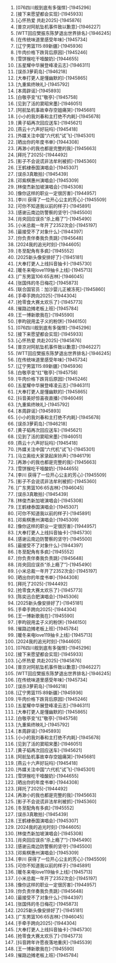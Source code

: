 
1. [076四川舰到底有多强悍]-[1945296]
1. [接下来愿望都会实现]-[1945933]
1. [心怀热爱 共赴2025]-[1945876]
1. [普京对阿航坠机事件致以歉意]-[1946227]
1. [WTT回应樊振东陈梦退出世界排名]-[1946245]
1. [在传统味道里感受年味]-[1945734]
1. [辽宁男篮115:89新疆]-[1945936]
1. [牛肉价格下跌背后原因]-[1945246]
1. [雪饼猴吃干噎酸奶]-[1944655]
1. [五星耀中华展登峰凌云志]-[1946311]
1. [误杀3萝莉岛]-[1946218]
1. [大奉打更人是懂幽默的]-[1945865]
1. [九重紫终映礼]-[1945792]
1. [本周辟谣]-[1945893]
1. [白敬亭变“红”敬亭]-[1945758]
1. [见到了活的窦昭宋墨]-[1946051]
1. [阿航坠机事故幸存空姐痛哭]-[1945681]
1. [小小的我刘春和主打绝不内耗]-[1945678]
1. [黄子韬再次回应送车]-[1945621]
1. [燕云十六声好玩吗]-[1945418]
1. [外媒关注中国“六代机”试飞]-[1945301]
1. [晒出你的年度书单]-[1944308]
1. [再渺小的我也都是完整的我]-[1945663]
1. [拜托了2025]-[1944492]
1. [影子不会说谎非法牟利被抓]-[1945360]
1. [王鹤棣泰国演唱会]-[1945307]
1. [误杀3真敢拍]-[1945439]
1. [邓紫棋惠州演唱会]-[1945309]
1. [林俊杰新加坡演唱会]-[1945308]
1. [像你这样的职业一定很厉害]-[1944957]
1. [李川 获得了一位开心公主的芳心]-[1945509]
1. [可你不知道我以前的样子]-[1945891]
1. [感谢云南边防警察的坚守]-[1945500]
1. [肖央回应误杀“杀上瘾了”]-[1945490]
1. [小米总裁一年开了2352次会]-[1945197]
1. [最接受不了对象什么]-[1944397]
1. [你负责伴奏我负责跳]-[1945648]
1. [2024我的追光时刻]-[1944605]
1. [冬至配角有多疯]-[1945552]
1. [2025新头像安排好了]-[1945181]
1. [大奉打更人上线抖音抽卡]-[1945730]
1. [暖冬来电love119抽卡上线]-[1945713]
1. [广东男篮106:65吉林]-[1946045]
1. [张国伟的冬日梅花]-[1945873]
1. [联合国官员：加沙婴儿正被冻死]-[1945860]
1. [手牵手跨向2025]-[1944304]
1. [抢零食大赛太欢乐了]-[1945773]
1. [催路边摊老板上班]-[1945784]
1. [王一博新歌我在]-[1945590]
1. [李昀锐用孟子义的粉饼]-[1946150]
1. [076四川舰到底有多强悍]-[1945296]
1. [接下来愿望都会实现]-[1945933]
1. [心怀热爱 共赴2025]-[1945876]
1. [普京对阿航坠机事件致以歉意]-[1946227]
1. [WTT回应樊振东陈梦退出世界排名]-[1946245]
1. [在传统味道里感受年味]-[1945734]
1. [辽宁男篮115:89新疆]-[1945936]
1. [白敬亭变“红”敬亭]-[1945758]
1. [牛肉价格下跌背后原因]-[1945246]
1. [五星耀中华展登峰凌云志]-[1946311]
1. [大奉打更人是懂幽默的]-[1945865]
1. [抖音美好惊喜夜直播]-[1946049]
1. [九重紫终映礼]-[1945792]
1. [本周辟谣]-[1945893]
1. [小小的我刘春和主打绝不内耗]-[1945678]
1. [误杀3萝莉岛]-[1946218]
1. [黄子韬再次回应送车]-[1945621]
1. [见到了活的窦昭宋墨]-[1946051]
1. [燕云十六声好玩吗]-[1945418]
1. [外媒关注中国“六代机”试飞]-[1945301]
1. [马立奥给大家录起床铃声]-[1946179]
1. [再渺小的我也都是完整的我]-[1945663]
1. [雪饼猴吃干噎酸奶]-[1944655]
1. [李川 获得了一位开心公主的芳心]-[1945509]
1. [影子不会说谎非法牟利被抓]-[1945360]
1. [广东男篮106:65吉林]-[1946045]
1. [误杀3真敢拍]-[1945439]
1. [林俊杰新加坡演唱会]-[1945308]
1. [王鹤棣泰国演唱会]-[1945307]
1. [可你不知道我以前的样子]-[1945891]
1. [邓紫棋惠州演唱会]-[1945309]
1. [像你这样的职业一定很厉害]-[1944957]
1. [大奉打更人上线抖音抽卡]-[1945730]
1. [感谢云南边防警察的坚守]-[1945500]
1. [最接受不了对象什么]-[1944397]
1. [冬至配角有多疯]-[1945552]
1. [你负责伴奏我负责跳]-[1945648]
1. [肖央回应误杀“杀上瘾了”]-[1945490]
1. [小米总裁一年开了2352次会]-[1945197]
1. [晒出你的年度书单]-[1944308]
1. [拜托了2025]-[1944492]
1. [抢零食大赛太欢乐了]-[1945773]
1. [陈奕迅合肥演唱会]-[1945306]
1. [2025新头像安排好了]-[1945181]
1. [手牵手跨向2025]-[1944304]
1. [王一博新歌我在]-[1945590]
1. [李昀锐用孟子义的粉饼]-[1946150]
1. [催路边摊老板上班]-[1945784]
1. [暖冬来电love119抽卡上线]-[1945713]
1. [2024我的追光时刻]-[1944605]
1. [076四川舰到底有多强悍]-[1945296]
1. [接下来愿望都会实现]-[1945933]
1. [心怀热爱 共赴2025]-[1945876]
1. [普京对阿航坠机事件致以歉意]-[1946227]
1. [WTT回应樊振东陈梦退出世界排名]-[1946245]
1. [在传统味道里感受年味]-[1945734]
1. [误杀3萝莉岛]-[1946218]
1. [辽宁男篮115:89新疆]-[1945936]
1. [牛肉价格下跌背后原因]-[1945246]
1. [五星耀中华展登峰凌云志]-[1946311]
1. [大奉打更人是懂幽默的]-[1945865]
1. [白敬亭变“红”敬亭]-[1945758]
1. [九重紫终映礼]-[1945792]
1. [本周辟谣]-[1945893]
1. [小小的我刘春和主打绝不内耗]-[1945678]
1. [见到了活的窦昭宋墨]-[1946051]
1. [黄子韬再次回应送车]-[1945621]
1. [阿航坠机事故幸存空姐痛哭]-[1945681]
1. [燕云十六声好玩吗]-[1945418]
1. [外媒关注中国“六代机”试飞]-[1945301]
1. [雪饼猴吃干噎酸奶]-[1944655]
1. [晒出你的年度书单]-[1944308]
1. [拜托了2025]-[1944492]
1. [再渺小的我也都是完整的我]-[1945663]
1. [影子不会说谎非法牟利被抓]-[1945360]
1. [冬至配角有多疯]-[1945552]
1. [误杀3真敢拍]-[1945439]
1. [王鹤棣泰国演唱会]-[1945307]
1. [2024我的追光时刻]-[1944605]
1. [林俊杰新加坡演唱会]-[1945308]
1. [肖央回应误杀“杀上瘾了”]-[1945490]
1. [感谢云南边防警察的坚守]-[1945500]
1. [邓紫棋惠州演唱会]-[1945309]
1. [李川 获得了一位开心公主的芳心]-[1945509]
1. [可你不知道我以前的样子]-[1945891]
1. [暖冬来电love119抽卡上线]-[1945713]
1. [小米总裁一年开了2352次会]-[1945197]
1. [像你这样的职业一定很厉害]-[1944957]
1. [你负责伴奏我负责跳]-[1945648]
1. [最接受不了对象什么]-[1944397]
1. [张国伟的冬日梅花]-[1945873]
1. [2025新头像安排好了]-[1945181]
1. [广东男篮106:65吉林]-[1946045]
1. [手牵手跨向2025]-[1944304]
1. [大奉打更人上线抖音抽卡]-[1945730]
1. [抢零食大赛太欢乐了]-[1945773]
1. [抖音跨年许愿夜落地重庆]-[1945539]
1. [王一博新歌我在]-[1945590]
1. [催路边摊老板上班]-[1945784]